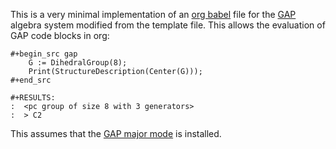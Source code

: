 This is a very minimal implementation of an [org babel](https://orgmode.org/worg/org-contrib/babel/languages/index.html) file for the [GAP](https://www.gap-system.org/)
algebra system modified from the template file. This allows the evaluation of GAP code blocks in org:

```
#+begin_src gap
    G := DihedralGroup(8);
    Print(StructureDescription(Center(G)));
#+end_src

#+RESULTS:
:  <pc group of size 8 with 3 generators>
:  > C2
```

This assumes that the [GAP major mode](https://melpa.org/#/gap-mode)
is installed.
